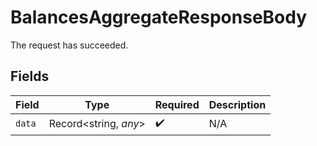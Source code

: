 # BalancesAggregateResponseBody

The request has succeeded.


## Fields

| Field                 | Type                  | Required              | Description           |
| --------------------- | --------------------- | --------------------- | --------------------- |
| `data`                | Record<string, *any*> | :heavy_check_mark:    | N/A                   |